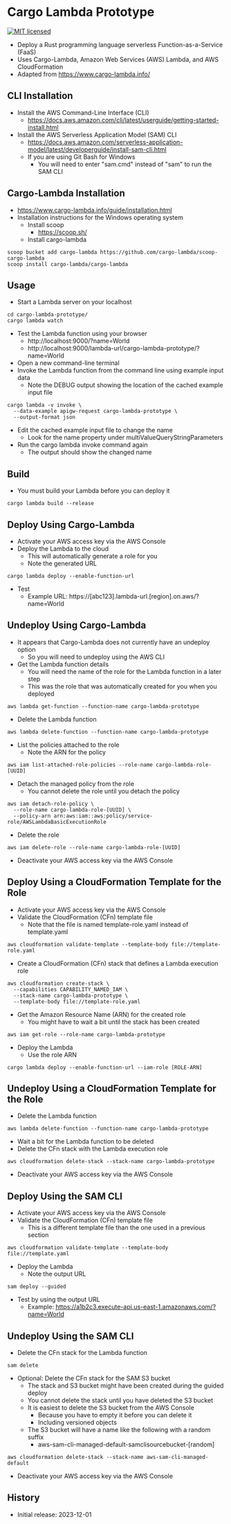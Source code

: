 # Cargo Lambda Prototype

[![MIT licensed][mit-badge]][mit-url]

[mit-badge]: https://img.shields.io/badge/license-MIT-blue.svg
[mit-url]: https://github.com/david-wallace-croft/dioxus-prototype/blob/main/LICENSE.txt

- Deploy a Rust programming language serverless Function-as-a-Service (FaaS)
- Uses Cargo-Lambda, Amazon Web Services (AWS) Lambda, and AWS CloudFormation
- Adapted from https://www.cargo-lambda.info/

## CLI Installation

- Install the AWS Command-Line Interface (CLI)
  - https://docs.aws.amazon.com/cli/latest/userguide/getting-started-install.html
- Install the AWS Serverless Application Model (SAM) CLI
  - https://docs.aws.amazon.com/serverless-application-model/latest/developerguide/install-sam-cli.html
  - If you are using Git Bash for Windows
    - You will need to enter "sam.cmd" instead of "sam" to run the SAM CLI

## Cargo-Lambda Installation

- https://www.cargo-lambda.info/guide/installation.html
- Installation instructions for the Windows operating system
  - Install scoop
    - https://scoop.sh/
  - Install cargo-lambda
```
scoop bucket add cargo-lambda https://github.com/cargo-lambda/scoop-cargo-lambda
scoop install cargo-lambda/cargo-lambda
```

## Usage

- Start a Lambda server on your localhost
```
cd cargo-lambda-prototype/
cargo lambda watch
```
- Test the Lambda function using your browser
  - http://localhost:9000/?name=World
  - http://localhost:9000/lambda-url/cargo-lambda-prototype/?name=World
- Open a new command-line terminal
- Invoke the Lambda function from the command line using example input data
  - Note the DEBUG output showing the location of the cached example input file
```
cargo lambda -v invoke \
  --data-example apigw-request cargo-lambda-prototype \
  --output-format json
```
- Edit the cached example input file to change the name
  - Look for the name property under multiValueQueryStringParameters
- Run the cargo lambda invoke command again
  - The output should show the changed name

## Build

- You must build your Lambda before you can deploy it
```
cargo lambda build --release
```

## Deploy Using Cargo-Lambda

- Activate your AWS access key via the AWS Console
- Deploy the Lambda to the cloud
  - This will automatically generate a role for you
  - Note the generated URL
```
cargo lambda deploy --enable-function-url
```
- Test
  - Example URL: https://\[abc123].lambda-url.\[region].on.aws/?name=World

## Undeploy Using Cargo-Lambda

- It appears that Cargo-Lambda does not currently have an undeploy option
  - So you will need to undeploy using the AWS CLI
- Get the Lambda function details
  - You will need the name of the role for the Lambda function in a later step
  - This was the role that was automatically created for you when you deployed
```
aws lambda get-function --function-name cargo-lambda-prototype
```
- Delete the Lambda function
```
aws lambda delete-function --function-name cargo-lambda-prototype
```
- List the policies attached to the role
  - Note the ARN for the policy
```
aws iam list-attached-role-policies --role-name cargo-lambda-role-[UUID]
```
- Detach the managed policy from the role
  - You cannot delete the role until you detach the policy
```
aws iam detach-role-policy \
  --role-name cargo-lambda-role-[UUID] \
  --policy-arn arn:aws:iam::aws:policy/service-role/AWSLambdaBasicExecutionRole
```
- Delete the role
```
aws iam delete-role --role-name cargo-lambda-role-[UUID]
```
- Deactivate your AWS access key via the AWS Console

## Deploy Using a CloudFormation Template for the Role

- Activate your AWS access key via the AWS Console
- Validate the CloudFormation (CFn) template file
  - Note that the file is named template-role.yaml instead of template.yaml
```
aws cloudformation validate-template --template-body file://template-role.yaml
```
- Create a CloudFormation (CFn) stack that defines a Lambda execution role
```
aws cloudformation create-stack \
  --capabilities CAPABILITY_NAMED_IAM \
  --stack-name cargo-lambda-prototype \
  --template-body file://template-role.yaml
```
- Get the Amazon Resource Name (ARN) for the created role
  - You might have to wait a bit until the stack has been created
```
aws iam get-role --role-name cargo-lambda-prototype
```
- Deploy the Lambda
  - Use the role ARN
```
cargo lambda deploy --enable-function-url --iam-role [ROLE-ARN]
```

## Undeploy Using a CloudFormation Template for the Role

- Delete the Lambda function
```
aws lambda delete-function --function-name cargo-lambda-prototype
```
- Wait a bit for the Lambda function to be deleted
- Delete the CFn stack with the Lambda execution role
```
aws cloudformation delete-stack --stack-name cargo-lambda-prototype
```
- Deactivate your AWS access key via the AWS Console

## Deploy Using the SAM CLI

- Activate your AWS access key via the AWS Console
- Validate the CloudFormation (CFn) template file
  - This is a different template file than the one used in a previous section
```
aws cloudformation validate-template --template-body file://template.yaml
```
- Deploy the Lambda
  - Note the output URL
```
sam deploy --guided
```
- Test by using the output URL
  - Example: https://a1b2c3.execute-api.us-east-1.amazonaws.com/?name=World

## Undeploy Using the SAM CLI

- Delete the CFn stack for the Lambda function
```
sam delete
```
- Optional: Delete the CFn stack for the SAM S3 bucket
  - The stack and S3 bucket might have been created during the guided deploy
  - You cannot delete the stack until you have deleted the S3 bucket
  - It is easiest to delete the S3 bucket from the AWS Console
    - Because you have to empty it before you can delete it
    - Including versioned objects
  - The S3 bucket will have a name like the following with a random suffix
    - aws-sam-cli-managed-default-samclisourcebucket-\[random]
```
aws cloudformation delete-stack --stack-name aws-sam-cli-managed-default
```
- Deactivate your AWS access key via the AWS Console

## History

- Initial release: 2023-12-01
